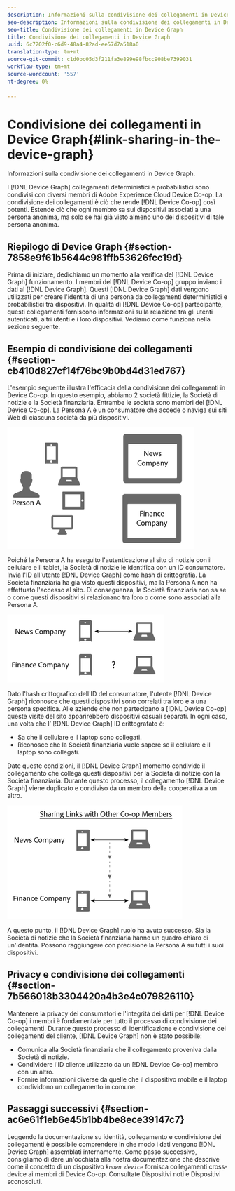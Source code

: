 ```yaml
---
description: Informazioni sulla condivisione dei collegamenti in Device Graph.
seo-description: Informazioni sulla condivisione dei collegamenti in Device Graph.
seo-title: Condivisione dei collegamenti in Device Graph
title: Condivisione dei collegamenti in Device Graph
uuid: 6c7202f0-c6d9-48a4-82ad-ee57d7a518a0
translation-type: tm+mt
source-git-commit: c1d0bc05d3f211fa3e899e98fbcc908be7399031
workflow-type: tm+mt
source-wordcount: '557'
ht-degree: 0%

---
```



# Condivisione dei collegamenti in Device Graph{#link-sharing-in-the-device-graph}

Informazioni sulla condivisione dei collegamenti in Device Graph.

I [!DNL Device Graph] collegamenti deterministici e probabilistici sono condivisi con diversi membri di Adobe Experience Cloud Device Co-op. La condivisione dei collegamenti è ciò che rende [!DNL Device Co-op] così potenti. Estende ciò che ogni membro sa sui dispositivi associati a una persona anonima, ma solo se hai già visto almeno uno dei dispositivi di tale persona anonima.

## Riepilogo di Device Graph {#section-7858e9f61b5644c981ffb53626fcc19d}

Prima di iniziare, dedichiamo un momento alla verifica del [!DNL Device Graph] funzionamento. I membri del [!DNL Device Co-op] gruppo inviano i dati al [!DNL Device Graph]. Questi [!DNL Device Graph] dati vengono utilizzati per creare l&#39;identità di una persona da collegamenti [](../processes/links.md#concept-58bb7ab25f904f5f98d645e35205c931) deterministici e probabilistici tra dispositivi. In qualità di [!DNL Device Co-op] partecipante, questi collegamenti forniscono informazioni sulla relazione tra gli utenti autenticati, altri utenti e i loro dispositivi. Vediamo come funziona nella sezione seguente.

## Esempio di condivisione dei collegamenti {#section-cb410d827cf14f76bc9b0bd4d31ed767}

L&#39;esempio seguente illustra l&#39;efficacia della condivisione dei collegamenti in Device Co-op. In questo esempio, abbiamo 2 società fittizie, la Società di notizie e la Società finanziaria. Entrambe le società sono membri del [!DNL Device Co-op]. La Persona A è un consumatore che accede o naviga sui siti Web di ciascuna società da più dispositivi.

![](assets/share1.png)

Poiché la Persona A ha eseguito l&#39;autenticazione al sito di notizie con il cellulare e il tablet, la Società di notizie le identifica con un ID consumatore. Invia l&#39;ID all&#39;utente [!DNL Device Graph] come hash di crittografia. La Società finanziaria ha già visto questi dispositivi, ma la Persona A non ha effettuato l&#39;accesso al sito. Di conseguenza, la Società finanziaria non sa se o come questi dispositivi si relazionano tra loro o come sono associati alla Persona A.

![](assets/share2.png)

Dato l&#39;hash crittografico dell&#39;ID del consumatore, l&#39;utente [!DNL Device Graph] riconosce che questi dispositivi sono correlati tra loro e a una persona specifica. Alle aziende che non partecipano a [!DNL Device Co-op] queste visite del sito apparirebbero dispositivi casuali separati. In ogni caso, una volta che l’ [!DNL Device Graph] ID crittografato è:

* Sa che il cellulare e il laptop sono collegati.
* Riconosce che la Società finanziaria vuole sapere se il cellulare e il laptop sono collegati.

Date queste condizioni, il [!DNL Device Graph] momento condivide il collegamento che collega questi dispositivi per la Società di notizie con la Società finanziaria. Durante questo processo, il collegamento [!DNL Device Graph] viene duplicato e condiviso da un membro della cooperativa a un altro.

![](assets/share3.png)

A questo punto, il [!DNL Device Graph] ruolo ha avuto successo. Sia la Società di notizie che la Società finanziaria hanno un quadro chiaro di un&#39;identità. Possono raggiungere con precisione la Persona A su tutti i suoi dispositivi.

## Privacy e condivisione dei collegamenti {#section-7b566018b3304420a4b3e4c079826110}

Mantenere la privacy dei consumatori e l&#39;integrità dei dati per [!DNL Device Co-op] i membri è fondamentale per tutto il processo di condivisione dei collegamenti. Durante questo processo di identificazione e condivisione dei collegamenti del cliente, [!DNL Device Graph] non è stato possibile:

* Comunica alla Società finanziaria che il collegamento proveniva dalla Società di notizie.
* Condividere l&#39;ID cliente utilizzato da un [!DNL Device Co-op] membro con un altro.
* Fornire informazioni diverse da quelle che il dispositivo mobile e il laptop condividono un collegamento in comune.

## Passaggi successivi {#section-ac6e61f1eb6e45b1bb4be8ece39147c7}

Leggendo la documentazione su identità, collegamento e condivisione dei collegamenti è possibile comprendere in che modo i dati vengono [!DNL Device Graph] assemblati internamente. Come passo successivo, consigliamo di dare un&#39;occhiata alla nostra documentazione che descrive come il concetto di un dispositivo *`known device`* fornisca collegamenti cross-device ai membri di Device Co-op. Consultate Dispositivi [](../processes/known-device.md#concept-8e87c276819a48bfac5cef10b45216d1) noti e Dispositivi [](../processes/unknown-device.md#concept-95090d341cdc4c22ba4319d79d8f6e40)sconosciuti.
